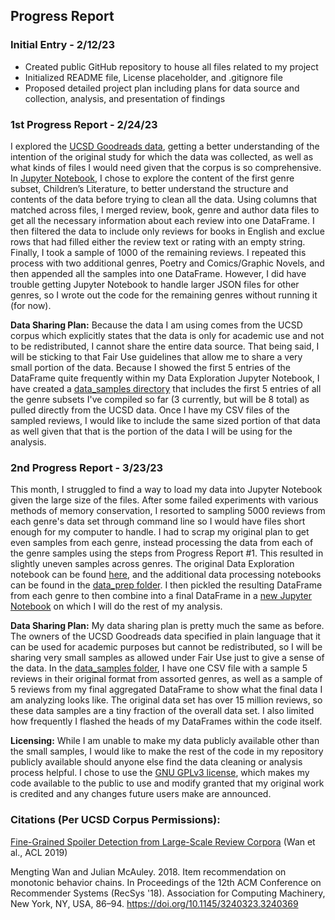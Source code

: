 ## Progress Report
### Initial Entry - 2/12/23
- Created public GitHub repository to house all files related to my project
- Initialized README file, License placeholder, and .gitignore file
- Proposed detailed project plan including plans for data source and collection, analysis, and presentation of findings

### 1st Progress Report - 2/24/23
I explored the [UCSD Goodreads data](https://sites.google.com/eng.ucsd.edu/ucsdbookgraph/home#h.p_VCP_qovwtnn1), getting a better understanding of the intention of the original study for which the data was collected, as well as what kinds of files I would need given that the corpus is so comprehensive. In [Jupyter Notebook](https://github.com/Data-Science-for-Linguists-2023/Goodreads-Genre-Reviews-Analysis/blob/main/Data_Exploration.ipynb), I chose to explore the content of the first genre subset, Children’s Literature, to better understand the structure and contents of the data before trying to clean all the data. Using columns that matched across files, I merged review, book, genre and author data files  to get all the necessary information about each review into one DataFrame. I then filtered the data to include only reviews for books in English and exclue rows that had filled either the review text or rating with an empty string. Finally, I took a sample of 1000 of the remaining reviews. I repeated this process with two additional genres, Poetry and Comics/Graphic Novels, and then appended all the samples into one DataFrame. However, I did have trouble getting Jupyter Notebook to handle larger JSON files for other genres, so I wrote out the code for the remaining genres without running it (for now). 

**Data Sharing Plan:** Because the data I am using comes from the UCSD corpus which explicitly states that the data is only for academic use and not to be redistributed, I cannot share the entire data source. That being said, I will be sticking to that Fair Use guidelines that allow me to share a very small portion of the data. Because I showed the first 5 entries of the DataFrame quite frequently within my Data Exploration Jupyter Notebook, I have created a [data_samples directory](https://github.com/Data-Science-for-Linguists-2023/Goodreads-Genre-Reviews-Analysis/tree/main/data_samples) that includes the first 5 entries of all the genre subsets I've compiled so far (3 currently, but will be 8 total) as pulled directly from the UCSD data. Once I have my CSV files of the sampled reviews, I would like to include the same sized portion of that data as well given that that is the portion of the data I will be using for the analysis. 

### 2nd Progress Report - 3/23/23
This month, I struggled to find a way to load my data into Jupyter Notebook given the large size of the files. After some failed experiments with various methods of memory conservation, I resorted to sampling 5000 reviews from each genre's data set through command line so I would have files short enough for my computer to handle. I had to scrap my original plan to get even samples from each genre, instead processing the data from each of the genre samples using the steps from Progress Report #1. This resulted in slightly uneven samples across genres. The original Data Exploration notebook can be found [here](https://github.com/Data-Science-for-Linguists-2023/Goodreads-Genre-Reviews-Analysis/blob/main/Data_Exploration.ipynb), and the additional data processing notebooks can be found in the [data_prep folder](https://github.com/Data-Science-for-Linguists-2023/Goodreads-Genre-Reviews-Analysis/tree/main/data_prep). I then pickled the resulting DataFrame from each genre to then combine into a final DataFrame in a [new Jupyter Notebook](https://github.com/Data-Science-for-Linguists-2023/Goodreads-Genre-Reviews-Analysis/blob/main/Compiling_Data.ipynb) on which I will do the rest of my analysis.

**Data Sharing Plan:**
My data sharing plan is pretty much the same as before. The owners of the UCSD Goodreads data specified in plain language that it can be used for academic purposes but cannot be redistributed, so I will be sharing very small samples as allowed under Fair Use just to give a sense of the data. In the [data_samples folder](https://github.com/Data-Science-for-Linguists-2023/Goodreads-Genre-Reviews-Analysis/tree/main/data_samples), I have one CSV file with a sample 5 reviews in their original format from assorted genres, as well as a sample of 5 reviews from my final aggregated DataFrame to show what the final data I am analyzing looks like. The original data set has over 15 million reviews, so these data samples are a tiny fraction of the overall data set. I also limited how frequently I flashed the heads of my DataFrames within the code itself.

**Licensing:**
While I am unable to make my data publicly available other than the small samples, I would like to make the rest of the code in my repository publicly available should anyone else find the data cleaning or analysis process helpful. I chose to use the [GNU GPLv3 license](https://choosealicense.com/licenses/gpl-3.0/), which makes my code available to the public to use and modify granted that my original work is credited and any changes future users make are announced.
### Citations (Per UCSD Corpus Permissions):

[Fine-Grained Spoiler Detection from Large-Scale Review Corpora](https://aclanthology.org/P19-1248) (Wan et al., ACL 2019)

Mengting Wan and Julian McAuley. 2018. Item recommendation on monotonic behavior chains. In Proceedings of the 12th ACM Conference on Recommender Systems (RecSys '18). Association for Computing Machinery, New York, NY, USA, 86–94. <https://doi.org/10.1145/3240323.3240369>

